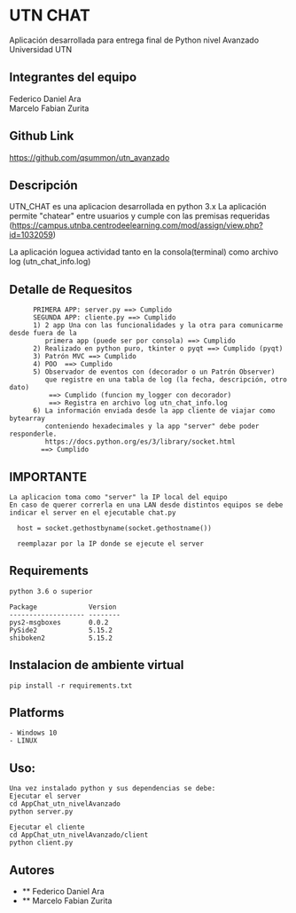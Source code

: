 # UTN CHAT
Aplicación desarrollada para entrega final de Python nivel Avanzado
Universidad UTN  

## Integrantes del equipo
Federico Daniel Ara  
Marcelo Fabian Zurita  

## Github Link
https://github.com/qsummon/utn_avanzado

## Descripción
UTN_CHAT es una aplicacion desarrollada en python 3.x
La aplicación permite "chatear" entre usuarios y cumple con las premisas
requeridas (https://campus.utnba.centrodeelearning.com/mod/assign/view.php?id=1032059)

La aplicación loguea actividad tanto en la consola(terminal) como archivo log (utn_chat_info.log)

## Detalle de Requesitos
```
      PRIMERA APP: server.py ==> Cumplido
      SEGUNDA APP: cliente.py ==> Cumplido
      1) 2 app Una con las funcionalidades y la otra para comunicarme desde fuera de la
         primera app (puede ser por consola) ==> Cumplido
      2) Realizado en python puro, tkinter o pyqt ==> Cumplido (pyqt)
      3) Patrón MVC ==> Cumplido
      4) POO  ==> Cumplido
      5) Observador de eventos con (decorador o un Patrón Observer)
         que registre en una tabla de log (la fecha, descripción, otro dato)
          ==> Cumplido (funcion my_logger con decorador)
          ==> Registra en archivo log utn_chat_info.log
      6) La información enviada desde la app cliente de viajar como bytearray
         conteniendo hexadecimales y la app "server" debe poder responderle.
         https://docs.python.org/es/3/library/socket.html
        ==> Cumplido
```

## IMPORTANTE
```
La aplicacion toma como "server" la IP local del equipo
En caso de querer correrla en una LAN desde distintos equipos se debe
indicar el server en el ejecutable chat.py

  host = socket.gethostbyname(socket.gethostname())

  reemplazar por la IP donde se ejecute el server
```

## Requirements
```
python 3.6 o superior  

Package             Version  
------------------- --------
pys2-msgboxes       0.0.2
PySide2             5.15.2
shiboken2           5.15.2
```

## Instalacion de ambiente virtual
```
pip install -r requirements.txt
```

## Platforms
```
- Windows 10
- LINUX
```

## Uso:
```
Una vez instalado python y sus dependencias se debe:
Ejecutar el server
cd AppChat_utn_nivelAvanzado
python server.py

Ejecutar el cliente
cd AppChat_utn_nivelAvanzado/client
python client.py
```

## Autores
* ** Federico Daniel Ara
* ** Marcelo Fabian Zurita
